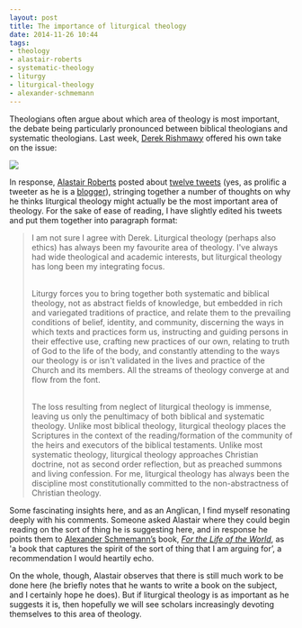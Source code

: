 ```yaml
---
layout: post
title: The importance of liturgical theology
date: 2014-11-26 10:44
tags:
- theology
- alastair-roberts
- systematic-theology
- liturgy
- liturgical-theology
- alexander-schmemann
---
```

Theologians often argue about which area of theology is most important, the debate being particularly pronounced between biblical theologians and systematic theologians. Last week, [Derek Rishmawy](http://twitter.com/DZRishmawy) offered his own take on the issue:

<a href="https://twitter.com/DZRishmawy/status/536263321091969025"><img src="https://dl.dropboxusercontent.com/u/3897986/Jake%20Blog%20Images/Screen%20Shot%202014-11-26%20at%2009.49.32.png"></a>

In response, [Alastair Roberts](http://twitter.com/zugzwanged) posted about [twelve tweets](https://twitter.com/zugzwanged/status/536284144612167680) (yes, as prolific a tweeter as he is a [blogger](http://t.co/5NekZ5KmR3)), stringing together a number of thoughts on why he thinks liturgical theology might actually be the most important area of theology. For the sake of ease of reading, I have slightly edited his tweets and put them together into paragraph format:

<blockquote>
I am not sure I agree with Derek. Liturgical theology (perhaps also ethics) has always been my favourite area of theology. I've always had wide theological and academic interests, but liturgical theology has long been my integrating focus.<br><br>

Liturgy forces you to bring together both systematic and biblical theology, not as abstract fields of knowledge, but embedded in rich and variegated traditions of practice, and relate them to the prevailing conditions of belief, identity, and community, discerning the ways in which texts and practices form us, instructing and guiding persons in their effective use, crafting new practices of our own, relating to truth of God to the life of the body, and constantly attending to the ways our theology is or isn't validated in the lives and practice of the Church and its members. All the streams of theology converge at and flow from the font. <br><br>

The loss resulting from neglect of liturgical theology is immense, leaving us only the penultimacy of both biblical and systematic theology. Unlike most biblical theology, liturgical theology places the Scriptures in the context of the reading/formation of the community of the heirs and executors of the biblical testaments. Unlike most systematic theology, liturgical theology approaches Christian doctrine, not as second order reflection, but as preached summons and living confession. For me, liturgical theology has always been the discipline most constitutionally committed to the non-abstractness of Christian theology.
</blockquote>

Some fascinating insights here, and as an Anglican, I find myself resonating deeply with his comments. Someone asked Alastair where they could begin reading on the sort of thing he is suggesting here, and in response he points them to [Alexander Schmemann’s](http://en.wikipedia.org/wiki/Alexander_Schmemann) book, *[For the Life of the World](http://www.amazon.co.uk/gp/product/0913836087/ref=as_li_qf_sp_asin_il_tl?ie=UTF8&camp=1634&creative=6738&creativeASIN=0913836087&linkCode=as2&tag=jakebeldercom-21)*, as 'a book that captures the spirit of the sort of thing that I am arguing for’, a recommendation I would heartily echo.

On the whole, though, Alastair observes that there is still much work to be done here (he briefly notes that he wants to write a book on the subject, and I certainly hope he does). But if liturgical theology is as important as he suggests it is, then hopefully we will see scholars increasingly devoting themselves to this area of theology.
